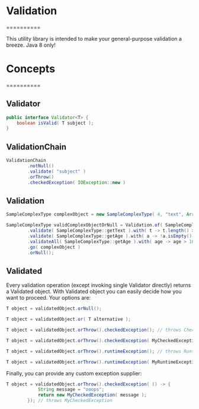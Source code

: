 # Validation
==========

This utility library is intended to make your general-purpose validation a breeze. Java 8 only!

# Concepts
==========

## Validator

```java
public interface Validator<T> {
	boolean isValid( T subject );
}
```

## ValidationChain

```java
ValidationChain
		.notNull()
		.validate( "subject" )
		.orThrow()
		.checkedException( IOException::new )
```

## Validation

```java
SampleComplexType complexObject = new SampleComplexType( 4, "text", Arrays.asList( 20, 30, 18 ) );

SampleComplexType validComplexObjectOrNull = Validation.of( SampleComplexType.class )
		.validate( SampleComplexType::getText ).with( t -> t.length() > 2 )
		.validate( SampleComplexType::getAge ).with( a -> !a.isEmpty() )
		.validateAll( SampleComplexType::getAge ).with( age -> age > 18 )
		.go( complexObject )
		.orNull();
```

## Validated

Every validation operation (except invoking single Validator directly) returns a Validated<T> object.
With Validated<T> object you can easily decide how you want to proceed.
Your options are:

```java
T object = validatedObject.orNull();
```

```java
T object = validatedObject.or( T alternative );
```

```java
T object = validatedObject.orThrow().checkedException(); // throws CheckedValidationException
```

```java
T object = validatedObject.orThrow().checkedException( MyCheckedException::new ); // throws MyCheckedException
```

```java
T object = validatedObject.orThrow().runtimeException(); // throws RuntimeValidationException
```

```java
T object = validatedObject.orThrow().runtimeException( MyRuntimeException::new ); // throws MyRuntimeException
```
Finally, you can provide any custom exception supplier:

```java
T object = validatedObject.orThrow().checkedException( () -> {
			String message = "ooops";
			return new MyCheckedException( message );
		}); // throws MyCheckedException
```

